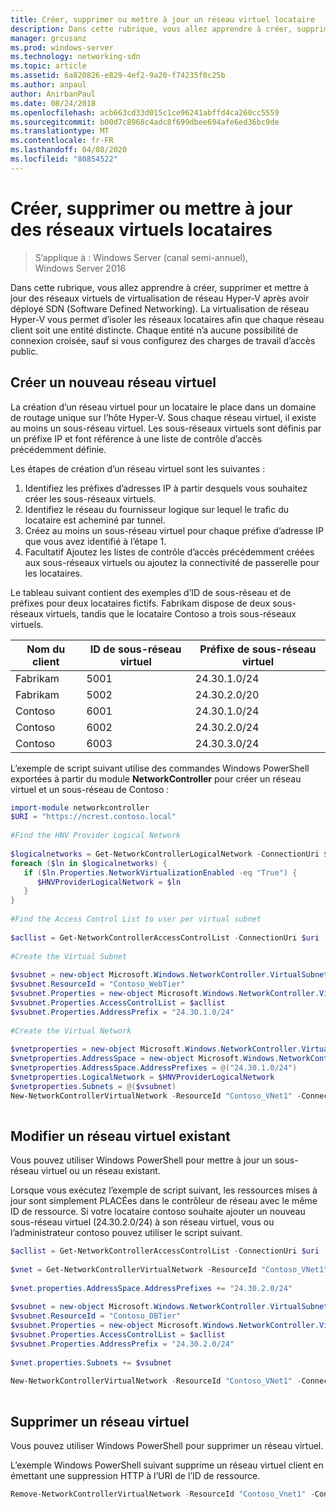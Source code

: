 ```yaml
---
title: Créer, supprimer ou mettre à jour un réseau virtuel locataire
description: Dans cette rubrique, vous allez apprendre à créer, supprimer et mettre à jour des réseaux virtuels de virtualisation de réseau Hyper-V après avoir déployé SDN (Software Defined Networking). La virtualisation de réseau Hyper-V vous permet d’isoler les réseaux locataires afin que chaque réseau client soit une entité distincte. Chaque entité n’a aucune possibilité de connexion croisée, sauf si vous configurez des charges de travail d’accès public.
manager: grcusanz
ms.prod: windows-server
ms.technology: networking-sdn
ms.topic: article
ms.assetid: 6a820826-e829-4ef2-9a20-f74235f8c25b
ms.author: anpaul
author: AnirbanPaul
ms.date: 08/24/2018
ms.openlocfilehash: acb663cd33d015c1ce96241abffd4ca260cc5559
ms.sourcegitcommit: b00d7c8968c4adc8f699dbee694afe6ed36bc9de
ms.translationtype: MT
ms.contentlocale: fr-FR
ms.lasthandoff: 04/08/2020
ms.locfileid: "80854522"
---
```

# <a name="create-delete-or-update-tenant-virtual-networks"></a>Créer, supprimer ou mettre à jour des réseaux virtuels locataires

>S’applique à : Windows Server (canal semi-annuel), Windows Server 2016

Dans cette rubrique, vous allez apprendre à créer, supprimer et mettre à jour des réseaux virtuels de virtualisation de réseau Hyper-V après avoir déployé SDN (Software Defined Networking). La virtualisation de réseau Hyper-V vous permet d’isoler les réseaux locataires afin que chaque réseau client soit une entité distincte. Chaque entité n’a aucune possibilité de connexion croisée, sauf si vous configurez des charges de travail d’accès public.   
  
## <a name="create-a-new-virtual-network"></a>Créer un nouveau réseau virtuel  
La création d’un réseau virtuel pour un locataire le place dans un domaine de routage unique sur l’hôte Hyper-V. Sous chaque réseau virtuel, il existe au moins un sous-réseau virtuel. Les sous-réseaux virtuels sont définis par un préfixe IP et font référence à une liste de contrôle d’accès précédemment définie.  

Les étapes de création d’un réseau virtuel sont les suivantes :

1. Identifiez les préfixes d’adresses IP à partir desquels vous souhaitez créer les sous-réseaux virtuels.   
2. Identifiez le réseau du fournisseur logique sur lequel le trafic du locataire est acheminé par tunnel.   
3. Créez au moins un sous-réseau virtuel pour chaque préfixe d’adresse IP que vous avez identifié à l’étape 1. 
4. Facultatif Ajoutez les listes de contrôle d’accès précédemment créées aux sous-réseaux virtuels ou ajoutez la connectivité de passerelle pour les locataires. 

Le tableau suivant contient des exemples d’ID de sous-réseau et de préfixes pour deux locataires fictifs. Fabrikam dispose de deux sous-réseaux virtuels, tandis que le locataire Contoso a trois sous-réseaux virtuels.  
 
  
Nom du client  |ID de sous-réseau virtuel  |Préfixe de sous-réseau virtuel    
---------|---------|---------  
Fabrikam    |5001         |24.30.1.0/24           
Fabrikam     |5002         | 24.30.2.0/20          
Contoso    |6001         |  24.30.1.0/24         
Contoso    | 6002        |  24.30.2.0/24         
Contoso     | 6003        | 24.30.3.0/24          
  
L’exemple de script suivant utilise des commandes Windows PowerShell exportées à partir du module **NetworkController** pour créer un réseau virtuel et un sous-réseau de Contoso :   
  
```Powershell  
import-module networkcontroller  
$URI = "https://ncrest.contoso.local"  
  
#Find the HNV Provider Logical Network  
  
$logicalnetworks = Get-NetworkControllerLogicalNetwork -ConnectionUri $uri  
foreach ($ln in $logicalnetworks) {  
   if ($ln.Properties.NetworkVirtualizationEnabled -eq "True") {  
      $HNVProviderLogicalNetwork = $ln  
   }  
}   
  
#Find the Access Control List to user per virtual subnet  
  
$acllist = Get-NetworkControllerAccessControlList -ConnectionUri $uri -ResourceId "AllowAll"  
  
#Create the Virtual Subnet  
  
$vsubnet = new-object Microsoft.Windows.NetworkController.VirtualSubnet  
$vsubnet.ResourceId = "Contoso_WebTier"  
$vsubnet.Properties = new-object Microsoft.Windows.NetworkController.VirtualSubnetProperties  
$vsubnet.Properties.AccessControlList = $acllist  
$vsubnet.Properties.AddressPrefix = "24.30.1.0/24"  
  
#Create the Virtual Network  
  
$vnetproperties = new-object Microsoft.Windows.NetworkController.VirtualNetworkProperties  
$vnetproperties.AddressSpace = new-object Microsoft.Windows.NetworkController.AddressSpace  
$vnetproperties.AddressSpace.AddressPrefixes = @("24.30.1.0/24")  
$vnetproperties.LogicalNetwork = $HNVProviderLogicalNetwork  
$vnetproperties.Subnets = @($vsubnet)  
New-NetworkControllerVirtualNetwork -ResourceId "Contoso_VNet1" -ConnectionUri $uri -Properties $vnetproperties  
  
```  
  
## <a name="modify-an-existing-virtual-network"></a>Modifier un réseau virtuel existant  
Vous pouvez utiliser Windows PowerShell pour mettre à jour un sous-réseau virtuel ou un réseau existant.   
  
Lorsque vous exécutez l’exemple de script suivant, les ressources mises à jour sont simplement PLACÉes dans le contrôleur de réseau avec le même ID de ressource. Si votre locataire contoso souhaite ajouter un nouveau sous-réseau virtuel (24.30.2.0/24) à son réseau virtuel, vous ou l’administrateur contoso pouvez utiliser le script suivant.  
  
```PowerShell  
$acllist = Get-NetworkControllerAccessControlList -ConnectionUri $uri -ResourceId "AllowAll"  
  
$vnet = Get-NetworkControllerVirtualNetwork -ResourceId "Contoso_VNet1" -ConnectionUri $uri  
  
$vnet.properties.AddressSpace.AddressPrefixes += "24.30.2.0/24"  
  
$vsubnet = new-object Microsoft.Windows.NetworkController.VirtualSubnet  
$vsubnet.ResourceId = "Contoso_DBTier"  
$vsubnet.Properties = new-object Microsoft.Windows.NetworkController.VirtualSubnetProperties  
$vsubnet.Properties.AccessControlList = $acllist  
$vsubnet.Properties.AddressPrefix = "24.30.2.0/24"  
  
$vnet.properties.Subnets += $vsubnet  
  
New-NetworkControllerVirtualNetwork -ResourceId "Contoso_VNet1" -ConnectionUri $uri -properties $vnet.properties  
  
```  
  
## <a name="delete-a-virtual-network"></a>Supprimer un réseau virtuel  
  
Vous pouvez utiliser Windows PowerShell pour supprimer un réseau virtuel.  
  
L’exemple Windows PowerShell suivant supprime un réseau virtuel client en émettant une suppression HTTP à l’URI de l’ID de ressource.  

```PowerShell  
Remove-NetworkControllerVirtualNetwork -ResourceId "Contoso_Vnet1" -ConnectionUri $uri  
```

